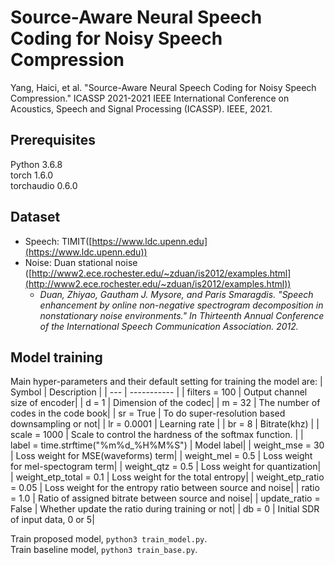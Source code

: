 # Source-Aware Neural Speech Coding for Noisy Speech Compression
Yang, Haici, et al. "Source-Aware Neural Speech Coding for Noisy Speech Compression." ICASSP 2021-2021 IEEE International Conference on Acoustics, Speech and Signal Processing (ICASSP). IEEE, 2021.
## Prerequisites
Python 3.6.8<br>
torch 1.6.0<br>
torchaudio 0.6.0

## Dataset 
- Speech: TIMIT([https://www.ldc.upenn.edu](https://www.ldc.upenn.edu))<br>
- Noise: Duan stational noise ([http://www2.ece.rochester.edu/~zduan/is2012/examples.html](http://www2.ece.rochester.edu/~zduan/is2012/examples.html))
  - <em>Duan, Zhiyao, Gautham J. Mysore, and Paris Smaragdis. "Speech enhancement by online non-negative spectrogram decomposition in nonstationary noise environments." In Thirteenth Annual Conference of the International Speech Communication Association. 2012.</em>
## Model training
Main hyper-parameters and their default setting for training the model are:
| Symbol | Description |
| --- | ----------- |
| filters = 100           |  Output channel size of encoder|
| d = 1                   |  Dimension of the codec|
| m = 32                  |  The number of codes in the code book|
| sr = True               |  To do super-resolution based downsampling or not|
| lr = 0.0001             |  Learning rate |
| br = 8                  |  Bitrate(khz) |
| scale = 1000            |  Scale to control the hardness of the softmax function. |
| label = time.strftime("%m%d_%H%M%S") |  Model label|
| weight_mse = 30         |  Loss weight for MSE(waveforms) term|
| weight_mel = 0.5        |  Loss weight for mel-spectogram term|
| weight_qtz = 0.5        |  Loss weight for quantization|
| weight_etp_total = 0.1  | Loss weight for the total entropy|
| weight_etp_ratio = 0.05 | Loss weight for the entropy ratio between source and noise|
| ratio = 1.0             | Ratio of assigned bitrate between source and noise|
| update_ratio = False    | Whether update the ratio during training or not|
| db = 0                  | Initial SDR of input data, 0 or 5|

Train proposed model, <code>python3 train_model.py</code>.<br>
Train baseline model, <code>python3 train_base.py</code>.

